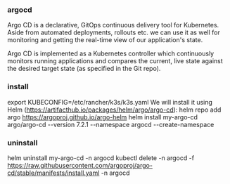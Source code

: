 ### argocd
Argo CD is a declarative, GitOps continuous delivery tool for Kubernetes. Aside from automated deployments, rollouts etc. we can use it as well for monitoring and getting the real-time view of our application's state.

Argo CD is implemented as a Kubernetes controller which continuously monitors running applications and compares the current, live state against the desired target state (as specified in the Git repo).

### install
export KUBECONFIG=/etc/rancher/k3s/k3s.yaml
We will install it using Helm (https://artifacthub.io/packages/helm/argo/argo-cd):
helm repo add argo https://argoproj.github.io/argo-helm
helm install my-argo-cd argo/argo-cd --version 7.2.1 --namespace argocd --create-namespace


### uninstall
helm uninstall my-argo-cd -n argocd
kubectl delete -n argocd -f https://raw.githubusercontent.com/argoproj/argo-cd/stable/manifests/install.yaml -n argocd
